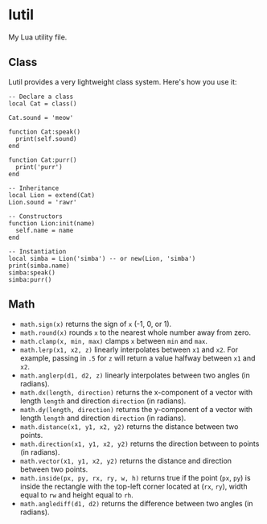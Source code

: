 lutil
=====

My Lua utility file.

Class
---

Lutil provides a very lightweight class system.  Here's how you use it:

    -- Declare a class
    local Cat = class()
    
    Cat.sound = 'meow'

    function Cat:speak()
      print(self.sound)
    end

    function Cat:purr()
      print('purr')
    end

    -- Inheritance
    local Lion = extend(Cat)
    Lion.sound = 'rawr'

    -- Constructors
    function Lion:init(name)
      self.name = name
    end

    -- Instantiation
    local simba = Lion('simba') -- or new(Lion, 'simba')
    print(simba.name)
    simba:speak()
    simba:purr()

Math
---

- `math.sign(x)` returns the sign of `x` (-1, 0, or 1).
- `math.round(x)` rounds `x` to the nearest whole number away from zero.
- `math.clamp(x, min, max)` clamps `x` between `min` and `max`.
- `math.lerp(x1, x2, z)` linearly interpolates between `x1` and `x2`.  For example, passing in `.5` for `z` will return a value halfway between `x1` and `x2`.
- `math.anglerp(d1, d2, z)` linearly interpolates between two angles (in radians).
- `math.dx(length, direction)` returns the x-component of a vector with length `length` and direction `direction` (in radians).
- `math.dy(length, direction)` returns the y-component of a vector with length `length` and direction `direction` (in radians).
- `math.distance(x1, y1, x2, y2)` returns the distance between two points.
- `math.direction(x1, y1, x2, y2)` returns the direction between to points (in radians).
- `math.vector(x1, y1, x2, y2)` returns the distance and direction between two points.
- `math.inside(px, py, rx, ry, w, h)` returns true if the point (`px`, `py`) is inside the rectangle with the top-left corner located at (`rx`, `ry`), width equal to `rw` and height equal to `rh`.
- `math.anglediff(d1, d2)` returns the difference between two angles (in radians).

